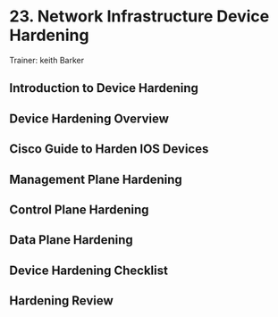 # 23. Network Infrastructure Device Hardening

Trainer: keith Barker


## Introduction to Device Hardening




## Device Hardening Overview




## Cisco Guide to Harden IOS Devices




## Management Plane Hardening




## Control Plane Hardening




## Data Plane Hardening




## Device Hardening Checklist




## Hardening Review



